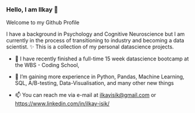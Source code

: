 ### Hello, I am Ilkay 👋
Welcome to my Github Profile

I have a background in Psychology and Cognitive Neuroscience but I am currently in the process of transitioning to industry and becoming a data scientist. ✨ This is a collection of my personal datascience projects.


- 🔭 I have recently finished a full-time 15 week datascience bootcamp at the WBS - Coding School,
- 🌱 I’m gaining more experience in Python, Pandas, Machine Learning, SQL, A/B-testing, Data-Visualisation, and many other new things 
 
- 📫 You can reach me via e-mail at ilkayisik@gmail.com or https://www.linkedin.com/in/ilkay-isik/


